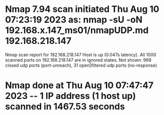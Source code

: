 # Nmap 7.94 scan initiated Thu Aug 10 07:23:19 2023 as: nmap -sU -oN 192.168.x.147_ms01/nmapUDP.md 192.168.218.147
Nmap scan report for 192.168.218.147
Host is up (0.047s latency).
All 1000 scanned ports on 192.168.218.147 are in ignored states.
Not shown: 969 closed udp ports (port-unreach), 31 open|filtered udp ports (no-response)

# Nmap done at Thu Aug 10 07:47:47 2023 -- 1 IP address (1 host up) scanned in 1467.53 seconds
